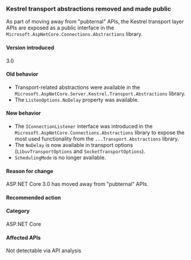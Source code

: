 ### Kestrel transport abstractions removed and made public

As part of moving away from "pubternal" APIs, the Kestrel transport layer APIs are exposed as a public interface in the `Microsoft.AspNetCore.Connections.Abstractions` library.

#### Version introduced

3.0

#### Old behavior

- Transport-related abstractions were available in the `Microsoft.AspNetCore.Server.Kestrel.Transport.Abstractions` library.
- The `ListenOptions.NoDelay` property was available.

#### New behavior

- The `IConnectionListener` interface was introduced in the `Microsoft.AspNetCore.Connections.Abstractions` library to expose the most used functionality from the `...Transport.Abstractions` library.
- The `NoDelay` is now available in transport options (`LibuvTransportOptions` and `SocketTransportOptions`).
- `SchedulingMode` is no longer available.

#### Reason for change

ASP.NET Core 3.0 has moved away from "pubternal" APIs.

#### Recommended action

#### Category

ASP.NET Core

#### Affected APIs

Not detectable via API analysis
